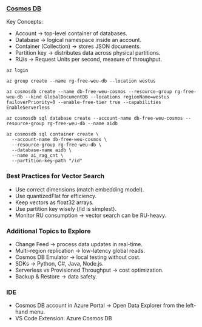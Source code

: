 ### [Cosmos DB](https://youtu.be/Jvgh64rvdXU)

Key Concepts:

- Account → top-level container of databases.
- Database → logical namespace inside an account.
- Container (Collection) → stores JSON documents.
- Partition key → distributes data across physical partitions.
- RU/s → Request Units per second, measure of throughput.

```
az login

az group create --name rg-free-weu-db --location westus

az cosmosdb create --name db-free-weu-cosmos --resource-group rg-free-weu-db --kind GlobalDocumentDB --locations regionName=westus failoverPriority=0 --enable-free-tier true --capabilities EnableServerless

az cosmosdb sql database create --account-name db-free-weu-cosmos --resource-group rg-free-weu-db --name aidb

az cosmosdb sql container create \
  --account-name db-free-weu-cosmos \
  --resource-group rg-free-weu-db \
  --database-name aidb \
  --name ai_rag_cnt \
  --partition-key-path "/id"
```

### Best Practices for Vector Search

- Use correct dimensions (match embedding model).
- Use quantizedFlat for efficiency.
- Keep vectors as float32 arrays.
- Use partition key wisely (/id is simplest).
- Monitor RU consumption → vector search can be RU-heavy.

### Additional Topics to Explore

- Change Feed → process data updates in real-time.
- Multi-region replication → low-latency global reads.
- Cosmos DB Emulator → local testing without cost.
- SDKs → Python, C#, Java, Node.js.
- Serverless vs Provisioned Throughput → cost optimization.
- Backup & Restore → data safety.

### IDE

- Cosmos DB account in Azure Portal -> Open Data Explorer from the left-hand menu.
- VS Code Extension: Azure Cosmos DB
